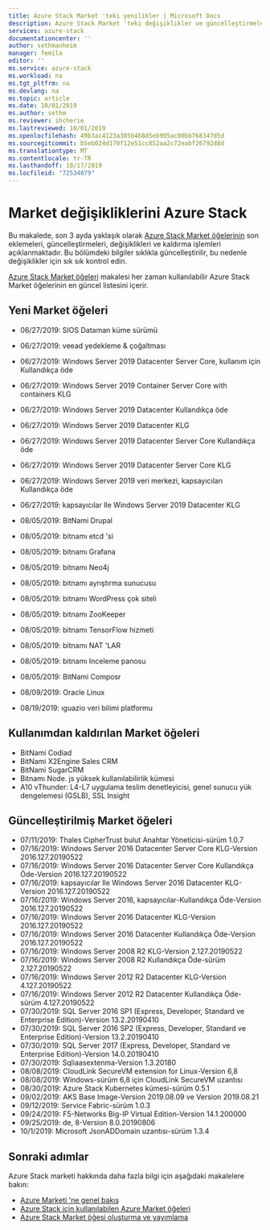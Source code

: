 ```yaml
---
title: Azure Stack Market 'teki yenilikler | Microsoft Docs
description: Azure Stack Market 'teki değişiklikler ve güncelleştirmeler.
services: azure-stack
documentationcenter: ''
author: sethmanheim
manager: femila
editor: ''
ms.service: azure-stack
ms.workload: na
ms.tgt_pltfrm: na
ms.devlang: na
ms.topic: article
ms.date: 10/01/2019
ms.author: sethm
ms.reviewer: ihcherie
ms.lastreviewed: 10/01/2019
ms.openlocfilehash: 49b3ac4123a385b468d5eb995ac00bb768347d5d
ms.sourcegitcommit: b5eb024d170f12e51cc852aa2c72eabf26792d8d
ms.translationtype: MT
ms.contentlocale: tr-TR
ms.lasthandoff: 10/17/2019
ms.locfileid: "72534079"
---
```

# <a name="azure-stack-marketplace-changes"></a>Market değişikliklerini Azure Stack

Bu makalede, son 3 ayda yaklaşık olarak [Azure Stack Market öğelerinin](azure-stack-marketplace-azure-items.md) son eklemeleri, güncelleştirmeleri, değişiklikleri ve kaldırma işlemleri açıklanmaktadır. Bu bölümdeki bilgiler sıklıkla güncelleştirilir, bu nedenle değişiklikler için sık sık kontrol edin.

[Azure Stack Market öğeleri](azure-stack-marketplace-azure-items.md) makalesi her zaman kullanılabilir Azure Stack Market öğelerinin en güncel listesini içerir.

## <a name="new-marketplace-items"></a>Yeni Market öğeleri

- 06/27/2019: SIOS Dataman küme sürümü

- 06/27/2019: veead yedekleme & çoğaltması

- 06/27/2019: Windows Server 2019 Datacenter Server Core, kullanım için Kullandıkça öde

- 06/27/2019: Windows Server 2019 Container Server Core with containers KLG

- 06/27/2019: Windows Server 2019 Datacenter Kullandıkça öde

- 06/27/2019: Windows Server 2019 Datacenter KLG

- 06/27/2019: Windows Server 2019 Datacenter Server Core Kullandıkça öde

- 06/27/2019: Windows Server 2019 Datacenter Server Core KLG

- 06/27/2019: Windows Server 2019 veri merkezi, kapsayıcıları Kullandıkça öde

- 06/27/2019: kapsayıcılar Ile Windows Server 2019 Datacenter KLG

- 08/05/2019: BitNami Drupal

- 08/05/2019: bitnamı etcd 'si

- 08/05/2019: bitnamı Grafana

- 08/05/2019: bitnamı Neo4j

- 08/05/2019: bitnamı ayrıştırma sunucusu

- 08/05/2019: bitnamı WordPress çok siteli

- 08/05/2019: bitnamı ZooKeeper

- 08/05/2019: bitnamı TensorFlow hizmeti

- 08/05/2019: bitnamı NAT 'LAR

- 08/05/2019: bitnamı Inceleme panosu

- 08/05/2019: BitNami Composr

- 08/09/2019: Oracle Linux

- 08/19/2019: ıguazio veri bilimi platformu


## <a name="deprecated-marketplace-items"></a>Kullanımdan kaldırılan Market öğeleri

- BitNami Codiad
- BitNami X2Engine Sales CRM
- BitNami SugarCRM
- Bitnamı Node. js yüksek kullanılabilirlik kümesi
- A10 vThunder: L4-L7 uygulama teslim denetleyicisi, genel sunucu yük dengelemesi (GSLB), SSL Insight


## <a name="updated-marketplace-items"></a>Güncelleştirilmiş Market öğeleri

- 07/11/2019: Thales CipherTrust bulut Anahtar Yöneticisi-sürüm 1.0.7
- 07/16/2019: Windows Server 2016 Datacenter Server Core KLG-Version 2016.127.20190522
- 07/16/2019: Windows Server 2016 Datacenter Server Core Kullandıkça Öde-Version 2016.127.20190522
- 07/16/2019: kapsayıcılar Ile Windows Server 2016 Datacenter KLG-Version 2016.127.20190522
- 07/16/2019: Windows Server 2016, kapsayıcılar-Kullandıkça Öde-Version 2016.127.20190522
- 07/16/2019: Windows Server 2016 Datacenter KLG-Version 2016.127.20190522
- 07/16/2019: Windows Server 2016 Datacenter Kullandıkça Öde-Version 2016.127.20190522
- 07/16/2019: Windows Server 2008 R2 KLG-Version 2.127.20190522
- 07/16/2019: Windows Server 2008 R2 Kullandıkça Öde-sürüm 2.127.20190522
- 07/16/2019: Windows Server 2012 R2 Datacenter KLG-Version 4.127.20190522
- 07/16/2019: Windows Server 2012 R2 Datacenter Kullandıkça Öde-sürüm 4.127.20190522
- 07/30/2019: SQL Server 2016 SP1 (Express, Developer, Standard ve Enterprise Edition)-Version 13.2.20190410
- 07/30/2019: SQL Server 2016 SP2 (Express, Developer, Standard ve Enterprise Edition)-Version 13.2.20190410
- 07/30/2019: SQL Server 2017 (Express, Developer, Standard ve Enterprise Edition)-Version 14.0.20190410
- 07/30/2019: Sqliaasextenma-Version 1.3.20180
- 08/08/2019: CloudLink SecureVM extension for Linux-Version 6,8
- 08/08/2019: Windows-sürüm 6,8 için CloudLink SecureVM uzantısı
- 08/30/2019: Azure Stack Kubernetes kümesi-sürüm 0.5.1
- 09/02/2019: AKS Base Image-Version 2019.08.09 ve Version 2019.08.21
- 09/12/2019: Service Fabric-sürüm 1.0.3
- 09/24/2019: F5-Networks Big-IP Virtual Edition-Version 14.1.200000
- 09/25/2019: de, 8-Version 8.0.20190806
- 10/1/2019: Microsoft JsonADDomain uzantısı-sürüm 1.3.4


## <a name="next-steps"></a>Sonraki adımlar

Azure Stack marketi hakkında daha fazla bilgi için aşağıdaki makalelere bakın:

- [Azure Marketi 'ne genel bakış](azure-stack-marketplace.md)
- [Azure Stack için kullanılabilen Azure Market öğeleri](azure-stack-marketplace-azure-items.md)
- [Azure Stack Market öğesi oluşturma ve yayımlama](azure-stack-create-and-publish-marketplace-item.md)
